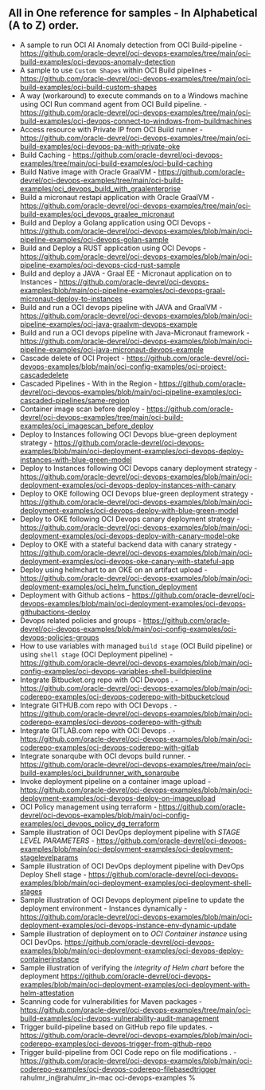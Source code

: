 ## All in One reference for samples - In Alphabetical (A to Z) order.
- A sample to run OCI AI Anomaly detection from OCI Build-pipeline - https://github.com/oracle-devrel/oci-devops-examples/tree/main/oci-build-examples/oci-devops-anomaly-detection
- A sample to use `Custom Shapes` within OCI Build pipelines - https://github.com/oracle-devrel/oci-devops-examples/tree/main/oci-build-examples/oci-build-custom-shapes
- A way (workaround) to execute commands on to a Windows machine using OCI Run command agent from OCI Build pipeline. - https://github.com/oracle-devrel/oci-devops-examples/tree/main/oci-build-examples/oci-devops-connect-to-windows-from-buildmachines
- Access resource with Private IP from OCI Build runner - https://github.com/oracle-devrel/oci-devops-examples/tree/main/oci-build-examples/oci-devops-pa-with-private-oke
- Build Caching - https://github.com/oracle-devrel/oci-devops-examples/tree/main/oci-build-examples/oci-build-caching
- Build Native image with Oracle GraalVM - https://github.com/oracle-devrel/oci-devops-examples/tree/main/oci-build-examples/oci_devops_build_with_graalenterprise
- Build a micronaut restapi application with Oracle GraalVM - https://github.com/oracle-devrel/oci-devops-examples/tree/main/oci-build-examples/oci_devops_graalee_micronaut
- Build and Deploy a Golang application using OCI Devops - https://github.com/oracle-devrel/oci-devops-examples/blob/main/oci-pipeline-examples/oci-devops-golan-sample
- Build and Deploy a RUST application using OCI Devops - https://github.com/oracle-devrel/oci-devops-examples/blob/main/oci-pipeline-examples/oci-devops-cicd-rust-sample
- Build and deploy a JAVA - Graal EE - Micronaut application on to Instances - https://github.com/oracle-devrel/oci-devops-examples/blob/main/oci-pipeline-examples/oci-devops-graal-micronaut-deploy-to-instances
- Build and run a OCI devops pipeline with JAVA and GraalVM - https://github.com/oracle-devrel/oci-devops-examples/blob/main/oci-pipeline-examples/oci-java-graalvm-devops-example
- Build and run a OCI devops pipeline with Java-Micronaut framework - https://github.com/oracle-devrel/oci-devops-examples/blob/main/oci-pipeline-examples/oci-java-micronaut-devops-example
- Cascade delete of OCI Project  - https://github.com/oracle-devrel/oci-devops-examples/blob/main/oci-config-examples/oci-project-cascadedelete
- Cascaded Pipelines - With in the Region - https://github.com/oracle-devrel/oci-devops-examples/blob/main/oci-pipeline-examples/oci-cascaded-pipelines/same-region
- Container image scan before deploy - https://github.com/oracle-devrel/oci-devops-examples/tree/main/oci-build-examples/oci_imagescan_before_deploy
- Deploy to Instances following OCI Devops blue-green deployment strategy - https://github.com/oracle-devrel/oci-devops-examples/blob/main/oci-deployment-examples/oci-devops-deploy-instances-with-blue-green-model
- Deploy to Instances following OCI Devops canary deployment strategy - https://github.com/oracle-devrel/oci-devops-examples/blob/main/oci-deployment-examples/oci-devops-deploy-instances-with-canary
- Deploy to OKE following OCI Devops blue-green deployment strategy - https://github.com/oracle-devrel/oci-devops-examples/blob/main/oci-deployment-examples/oci-devops-deploy-with-blue-green-model
- Deploy to OKE following OCI Devops canary deployment strategy - https://github.com/oracle-devrel/oci-devops-examples/blob/main/oci-deployment-examples/oci-devops-deploy-with-canary-model-oke
- Deploy to OKE with a stateful backend data with canary strategy - https://github.com/oracle-devrel/oci-devops-examples/blob/main/oci-deployment-examples/oci-devops-oke-canary-with-stateful-app
- Deploy using helmchart to an OKE on an artifact upload - https://github.com/oracle-devrel/oci-devops-examples/blob/main/oci-deployment-examples/oci_helm_function_deployment
- Deployment with Github actions - https://github.com/oracle-devrel/oci-devops-examples/blob/main/oci-deployment-examples/oci-devops-githubactions-deploy
- Devops related policies and groups - https://github.com/oracle-devrel/oci-devops-examples/blob/main/oci-config-examples/oci-devops-policies-groups
- How to use variables with managed `build stage` (OCI Build pipeline) or using `shell stage` (OCI Deployment pipeline)  - https://github.com/oracle-devrel/oci-devops-examples/blob/main/oci-config-examples/oci-devops-variables-shell-buildpiepline
- Integrate Bitbucket.org repo with OCI Devops . - https://github.com/oracle-devrel/oci-devops-examples/blob/main/oci-coderepo-examples/oci-devops-coderepo-with-bitbucketcloud
- Integrate GITHUB.com repo with OCI Devops . - https://github.com/oracle-devrel/oci-devops-examples/blob/main/oci-coderepo-examples/oci-devops-coderepo-with-github
- Integrate GITLAB.com repo with OCI Devops . - https://github.com/oracle-devrel/oci-devops-examples/blob/main/oci-coderepo-examples/oci-devops-coderepo-with-gitlab
- Integrate sonarqube with OCI devops build runner. - https://github.com/oracle-devrel/oci-devops-examples/tree/main/oci-build-examples/oci_buildrunner_with_sonarqube
- Invoke deployment pipeline on a container image upload  - https://github.com/oracle-devrel/oci-devops-examples/blob/main/oci-deployment-examples/oci-devops-deploy-on-imageupload
- OCI Policy management using terraform - https://github.com/oracle-devrel/oci-devops-examples/blob/main/oci-config-examples/oci_devops_policy_dg_terraform
- Sample illustration of OCI DevOps deployment pipeline with *STAGE LEVEL PARAMETERS* - https://github.com/oracle-devrel/oci-devops-examples/blob/main/oci-deployment-examples/oci-deployment-stagelevelparams
- Sample illustration of OCI DevOps deployment pipeline with DevOps Deploy Shell stage - https://github.com/oracle-devrel/oci-devops-examples/blob/main/oci-deployment-examples/oci-deployment-shell-stages
- Sample illustration of OCI Devops deployment pipeline to update the deployment environment - Instances dynamically - https://github.com/oracle-devrel/oci-devops-examples/blob/main/oci-deployment-examples/oci-devops-instance-env-dynamic-update
- Sample illustration of deployment on to *OCI Container instance* using OCI DevOps. https://github.com/oracle-devrel/oci-devops-examples/blob/main/oci-deployment-examples/oci-devops-deploy-containerinstance
- Sample illustration of verifying the *integrity of Helm chart*  before the deployment https://github.com/oracle-devrel/oci-devops-examples/blob/main/oci-deployment-examples/oci-deployment-with-helm-attestation
- Scanning code for vulnerabilities for Maven packages - https://github.com/oracle-devrel/oci-devops-examples/tree/main/oci-build-examples/oci-devops-vulnerability-audit-management
- Trigger build-pipeline based on GitHub repo file updates. - https://github.com/oracle-devrel/oci-devops-examples/blob/main/oci-coderepo-examples/oci-devops-trigger-from-github-repo
- Trigger build-pipeline from OCI Code repo on file modifications . - https://github.com/oracle-devrel/oci-devops-examples/blob/main/oci-coderepo-examples/oci-devops-coderepo-filebasedtrigger
  rahulmr_in@rahulmr_in-mac oci-devops-examples % 
